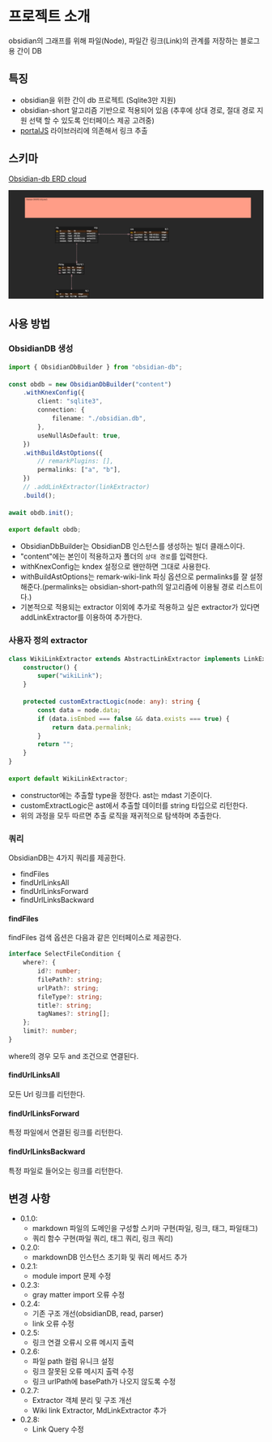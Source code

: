 # 프로젝트 소개

obsidian의 그래프를 위해 파일(Node), 파일간 링크(Link)의 관계를 저장하는 블로그용 간이 DB

## 특징

- obsidian을 위한 간이 db 프로젝트 (Sqlite3만 지원)
- obsidian-short 알고리즘 기반으로 적용되어 있음 (추후에 상대 경로, 절대 경로 지원 선택 할 수 있도록 인터페이스 제공 고려중)
- [portalJS](https://www.npmjs.com/package/@portaljs/remark-wiki-link) 라이브러리에 의존해서 링크 추출 

## 스키마

[Obsidian-db ERD cloud](https://www.erdcloud.com/d/ndNdpprfxSYydGitb)

![](obsidian-db.png)

## 사용 방법

### ObsidianDB 생성

```ts
import { ObsidianDbBuilder } from "obsidian-db";

const obdb = new ObsidianDbBuilder("content")
    .withKnexConfig({
        client: "sqlite3",
        connection: {
            filename: "./obsidian.db",
        },
        useNullAsDefault: true,
    })
    .withBuildAstOptions({
        // remarkPlugins: [],
        permalinks: ["a", "b"],
    })
    // .addLinkExtractor(linkExtractor)
    .build();

await obdb.init();

export default obdb;
```

- ObsidianDbBuilder는 ObsidianDB 인스턴스를 생성하는 빌더 클래스이다.
- "content"에는 본인이 적용하고자 폴더의 `상대 경로`를 입력한다.
- withKnexConfig는 kndex 설정으로 왠만하면 그대로 사용한다.
- withBuildAstOptions는 remark-wiki-link 파싱 옵션으로 permalinks를 잘 설정해준다.(permalinks는 obsidian-short-path의 알고리즘에 이용될 경로 리스트이다.)
- 기본적으로 적용되는 extractor 이외에 추가로 적용하고 싶은 extractor가 있다면 addLinkExtractor를 이용하여 추가한다.

### 사용자 정의 extractor

```ts
class WikiLinkExtractor extends AbstractLinkExtractor implements LinkExtractor {
    constructor() {
        super("wikiLink");
    }

    protected customExtractLogic(node: any): string {
        const data = node.data;
        if (data.isEmbed === false && data.exists === true) {
            return data.permalink;
        }
        return "";
    }
}

export default WikiLinkExtractor;
```

- constructor에는 추출할 type을 정한다. ast는 mdast 기준이다.
- customExtractLogic은 ast에서 추출할 데이터를 string 타입으로 리턴한다.
- 위의 과정을 모두 따르면 추출 로직을 재귀적으로 탐색하며 추출한다.

### 쿼리

ObsidianDB는 4가지 쿼리를 제공한다.
- findFiles
- findUrlLinksAll
- findUrlLinksForward
- findUrlLinksBackward

#### findFiles

findFiles 검색 옵션은 다음과 같은 인터페이스로 제공한다.

```ts
interface SelectFileCondition {
    where?: {
        id?: number;
        filePath?: string;
        urlPath?: string;
        fileType?: string;
        title?: string;
        tagNames?: string[];
    };
    limit?: number;
}
```

where의 경우 모두 and 조건으로 연결된다.

#### findUrlLinksAll

모든 Url 링크를 리턴한다. 

#### findUrlLinksForward

특정 파일에서 연결된 링크를 리턴한다.

#### findUrlLinksBackward

특정 파일로 들어오는 링크를 리턴한다.

## 변경 사항

- 0.1.0:
    - markdown 파일의 도메인을 구성할 스키마 구현(파일, 링크, 태그, 파일태그)
    - 쿼리 함수 구현(파일 쿼리, 태그 쿼리, 링크 쿼리) 
- 0.2.0:
    - markdownDB 인스턴스 초기화 및 쿼리 메서드 추가
- 0.2.1:
    - module import 문제 수정 
- 0.2.3:
    - gray matter import 오류 수정
- 0.2.4:
    - 기존 구조 개선(obsidianDB, read, parser)
    - link 오류 수정
- 0.2.5:
    - 링크 연결 오류시 오류 메시지 출력
- 0.2.6:
    - 파일 path 컬럼 유니크 설정
    - 링크 잘못된 오류 메시지 출력 수정
    - 링크 urlPath에 basePath가 나오지 않도록 수정
- 0.2.7:
    - Extractor 객체 분리 및 구조 개선
    - Wiki link Extractor, MdLinkExtractor 추가
- 0.2.8:
    - Link Query 수정